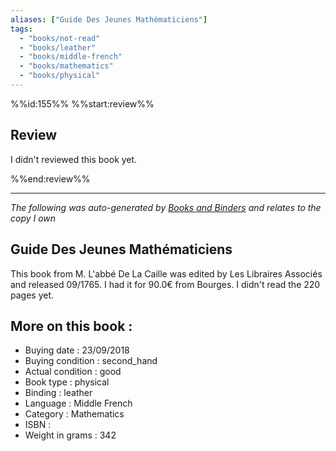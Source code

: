 ```yaml
---
aliases: ["Guide Des Jeunes Mathématiciens"] 
tags: 
  - "books/not-read" 
  - "books/leather" 
  - "books/middle-french"
  - "books/mathematics"
  - "books/physical"
---
```

%%id:155%%
%%start:review%%
## Review
I didn't reviewed this book yet. 

%%end:review%%

---
_The following was auto-generated by [Books and Binders](Books%20and%20Binders.md) and relates to the copy I own_
## Guide Des Jeunes Mathématiciens
This book from M. L'abbé De La Caille was edited by Les Libraires Associés and released 09/1765. I had it for 90.0€ from Bourges. I didn't read the 220 pages yet.

## More on this book :
- Buying date : 23/09/2018
- Buying condition : second_hand
- Actual condition : good
- Book type : physical
- Binding : leather
- Language : Middle French
- Category : Mathematics
- ISBN : 
- Weight in grams : 342
